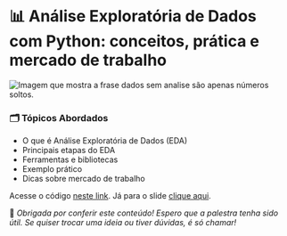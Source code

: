 # 📊 Análise Exploratória de Dados com Python: conceitos, prática e mercado de trabalho

![Imagem que mostra a frase dados sem analise são apenas números soltos.](https://i.imgur.com/z54BSH7.png)

### 🗂️ Tópicos Abordados

- O que é Análise Exploratória de Dados (EDA)  
- Principais etapas do EDA
- Ferramentas e bibliotecas  
- Exemplo prático
- Dicas sobre mercado de trabalho

Acesse o código [neste link](). Já para o slide [clique aqui]().

💙 *Obrigada por conferir este conteúdo! Espero que a palestra tenha sido útil. Se quiser trocar uma ideia ou tiver dúvidas, é só chamar!*  
